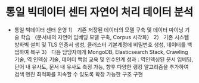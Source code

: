 # 통일 빅데이터 센터 자연어 처리 데이터 분석
- 통일 빅데이터 센터 운영 
1） 기존 저장된 데이터의 모델 구축 및 데이터 마이닝 기술 학습 （문서내의 자연어 임베딩 모델 구축, Corpus 시각화） 
2） 기존 시스템 방화벽 설치 및 TLS 인증서 생성, 클러스터 기본계정에 비밀번호 생성, 데이터를 백업하여 복구 
3） 다음 담당자에게 MongoDB, Elasticsearch Stack, Crawling 기술, 역 인덱싱 기술, 데이터 백업 교육 및 인수인계 
성과 : 역인덱싱된 문서 임베딩, 단어 내 유사도, 문서 내 유사도 측정 가능, 향후 다양한 랭킹 알고리즘을 추가하여 검색 엔진 최적화를 지속할 수 있도록 확장 가능한 구조 구현 

